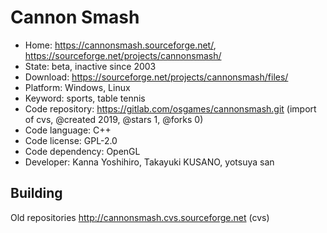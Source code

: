 # Cannon Smash

- Home: https://cannonsmash.sourceforge.net/, https://sourceforge.net/projects/cannonsmash/
- State: beta, inactive since 2003
- Download: https://sourceforge.net/projects/cannonsmash/files/
- Platform: Windows, Linux
- Keyword: sports, table tennis
- Code repository: https://gitlab.com/osgames/cannonsmash.git (import of cvs, @created 2019, @stars 1, @forks 0)
- Code language: C++
- Code license: GPL-2.0
- Code dependency: OpenGL
- Developer: Kanna Yoshihiro, Takayuki KUSANO, yotsuya san

## Building

Old repositories http://cannonsmash.cvs.sourceforge.net (cvs)